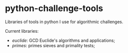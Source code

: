 # python-challenge-tools
Libraries of tools in python I use for algorithmic challenges.

Current libraries:
*   *euclide*: GCD Euclide's algorithms and applications;
*   *primes*: primes sieves and primality tests;